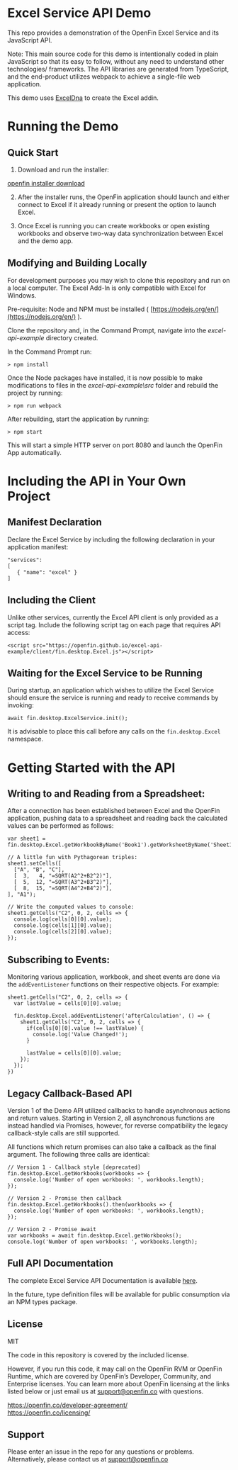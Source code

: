 # Excel Service API Demo

This repo provides a demonstration of the OpenFin Excel Service and its JavaScript API.

Note: This main source code for this demo is intentionally coded in plain JavaScript so that its easy to follow, without any need to understand other technologies/ frameworks. The API libraries are generated from TypeScript, and the end-product utilizes webpack to achieve a single-file web application.

This demo uses [ExcelDna](https://github.com/Excel-DNA/ExcelDna) to create the Excel addin.

# Running the Demo

## Quick Start

1) Download and run the installer:

[openfin installer download](https://install.openfin.co/download/?config=http%3A%2F%2Fopenfin.github.io%2Fexcel-api-example%2Fdemo%2Fapp.json&fileName=excel-api-example-installer)

2) After the installer runs, the OpenFin application should launch and either connect to Excel if it already running or present the option to launch Excel.

3) Once Excel is running you can create workbooks or open existing workbooks and observe two-way data synchronization between Excel and the demo app.

## Modifying and Building Locally

For development purposes you may wish to clone this repository and run on a local computer. The Excel Add-In is only compatible with Excel for Windows.

Pre-requisite: Node and NPM must be installed ( [https://nodejs.org/en/](https://nodejs.org/en/) ).

Clone the repository and, in the Command Prompt, navigate into the _excel-api-example_ directory created.

In the Command Prompt run:


```
> npm install
```

Once the Node packages have installed, it is now possible to make modifications to files in the _excel-api-example\src_ folder and rebuild the project by running:


```
> npm run webpack
```

After rebuilding, start the application by running:

```
> npm start
```

This will start a simple HTTP server on port 8080 and launch the OpenFin App automatically.


# Including the API in Your Own Project

## Manifest Declaration

Declare the Excel Service by including the following declaration in your application manifest:

```
"services":
[
   { "name": "excel" }
]
```

## Including the Client

Unlike other services, currently the Excel API client is only provided as a script tag. Include the following script tag on each page that requires API access:

```
<script src="https://openfin.github.io/excel-api-example/client/fin.desktop.Excel.js"></script>
```

## Waiting for the Excel Service to be Running

During startup, an application which wishes to utilize the Excel Service should ensure the service is running and ready to receive commands by invoking:

```
await fin.desktop.ExcelService.init();
```

It is advisable to place this call before any calls on the `fin.desktop.Excel` namespace.

# Getting Started with the API

## Writing to and Reading from a Spreadsheet:

After a connection has been established between Excel and the OpenFin application, pushing data to a spreadsheet and reading back the calculated values can be performed as follows:

```
var sheet1 = fin.desktop.Excel.getWorkbookByName('Book1').getWorksheetByName('Sheet1');

// A little fun with Pythagorean triples:
sheet1.setCells([
  ["A", "B", "C"],
  [  3,   4, "=SQRT(A2^2+B2^2)"],
  [  5,  12, "=SQRT(A3^2+B3^2)"],
  [  8,  15, "=SQRT(A4^2+B4^2)"],
], "A1");

// Write the computed values to console:
sheet1.getCells("C2", 0, 2, cells => {
  console.log(cells[0][0].value);
  console.log(cells[1][0].value);
  console.log(cells[2][0].value);
});

```

## Subscribing to Events:

Monitoring various application, workbook, and sheet events are done via the `addEventListener` functions on their respective objects. For example:

```
sheet1.getCells("C2", 0, 2, cells => {
  var lastValue = cells[0][0].value;
  
  fin.desktop.Excel.addEventListener('afterCalculation', () => {
    sheet1.getCells("C2", 0, 2, cells => {
      if(cells[0][0].value !== lastValue) {
        console.log('Value Changed!');
      }

      lastValue = cells[0][0].value;
    });
  });
})
```

## Legacy Callback-Based API

Version 1 of the Demo API utilized callbacks to handle asynchronous actions and return values. Starting in Version 2, all asynchronous functions are instead handled via Promises, however, for reverse compatibility the legacy callback-style calls are still supported.

All functions which return promises can also take a callback as the final argument. The following three calls are identical:

```
// Version 1 - Callback style [deprecated]
fin.desktop.Excel.getWorkbooks(workbooks => {
  console.log('Number of open workbooks: ', workbooks.length);
});

// Version 2 - Promise then callback
fin.desktop.Excel.getWorkbooks().then(workbooks => {
  console.log('Number of open workbooks: ', workbooks.length);
});

// Version 2 - Promise await
var workbooks = await fin.desktop.Excel.getWorkbooks();
console.log('Number of open workbooks: ', workbooks.length);

```

## Full API Documentation

The complete Excel Service API Documentation is available [here](DOCS.md).

In the future, type definition files will be available for public consumption via an NPM types package.

## License
MIT

The code in this repository is covered by the included license.

However, if you run this code, it may call on the OpenFin RVM or OpenFin Runtime, which are covered by OpenFin’s Developer, Community, and Enterprise licenses. You can learn more about OpenFin licensing at the links listed below or just email us at support@openfin.co with questions.

https://openfin.co/developer-agreement/ <br/>
https://openfin.co/licensing/

## Support
Please enter an issue in the repo for any questions or problems. Alternatively, please contact us at support@openfin.co 
